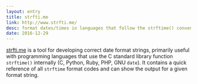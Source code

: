 ```yaml
---
layout: entry
title: strfti.me
link: http://www.strfti.me/
desc: format dates/times in languages that follow the strftime() convention
date: 2016-12-29
---
```


[strfti.me][1] is a tool for developing correct date format strings, primarily useful with programming languages that use the C standard library function `strftime()` internally (C, Python, Ruby, PHP, GNU `date`). It contains a quick reference of all `strftime` format codes and can show the output for a given format string. 

[1]: http://www.strfti.me/